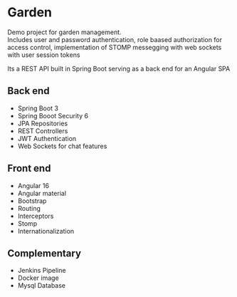 # Garden
Demo project for garden management.  
Includes user and password authentication, role baased authorization for access control, implementation of STOMP messegging with web sockets with user session tokens  

Its a REST API built in Spring Boot serving as a back end for an Angular SPA
## Back end 
* Spring Boot 3
* Spring Booot Security 6
* JPA Repositories
* REST Controllers
* JWT Authentication
* Web Sockets for chat features
## Front end
* Angular 16
* Angular material
* Bootstrap
* Routing
* Interceptors
* Stomp
* Internationalization
## Complementary
* Jenkins Pipeline
* Docker image 
* Mysql Database